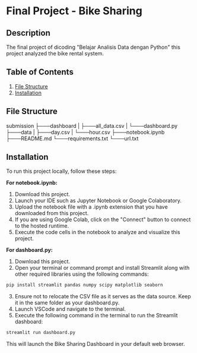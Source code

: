 # Final Project - Bike Sharing
## Description
The final project of dicoding "Belajar Analisis Data dengan Python" this project analyzed the bike rental system. 

## Table of Contents
1. [File Structure](#File-Structure)
2. [Installation](#Installation)
  

## File Structure
submission
├───dashboard
| ├───all_data.csv
| └───dashboard.py
├───data
| ├───day.csv
| └───hour.csv
├───notebook.ipynb
├───README.md
└───requirements.txt
└───url.txt

## Installation
To run this project locally, follow these steps:

**For notebook.ipynb:**
1. Download this project.
2. Launch your IDE such as Jupyter Notebook or Google Colaboratory.
3. Upload the notebook file with a .ipynb extension that you have downloaded from this project.
4. If you are using Google Colab, click on the "Connect" button to connect to the hosted runtime.
5. Execute the code cells in the notebook to analyze and visualize this project. 

**For dashboard.py:**

1. Download this project.
2. Open your terminal or command prompt and install Streamlit along with other required libraries using the following commands: 

```bash
pip install streamlit pandas numpy scipy matplotlib seaborn
```
3. Ensure not to relocate the CSV file as it serves as the data source. Keep it in the same folder as your dashboard.py.
4. Launch VSCode and navigate to the terminal.
5. Execute the following command in the terminal to run the Streamlit dashboard:

```bash
streamlit run dashboard.py
```
This will launch the Bike Sharing Dashboard in your default web browser.
